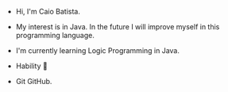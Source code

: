 - Hi, I'm Caio Batista.
- My interest is in Java. In the future I will improve myself in this programming language.
- I'm currently learning Logic Programming in Java.

- Hability 🔧
 
 - Git GitHub. 



